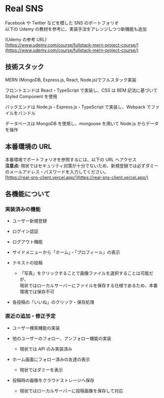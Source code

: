 # Real SNS

Facebook や Twitter などを模した SNS のポートフォリオ  
以下の Udemy の教材を参考に、実装手法をアレンジしつつ新機能も追加

(Udemy の参考 URL)  
[https://www.udemy.com/course/fullstack-mern-project-course/](https://www.udemy.com/course/fullstack-mern-project-course/)

## 技術スタック

MERN (MongoDB, Express.js, React, Node.js)でフルスタック実装

フロントエンドは React・TypeScript で実装し、CSS は BEM 記法に基づいて Styled Component を使用

バックエンドは Node.js・Express.js・TypeScript で実装し、Webpack でファイルをバンドル

データベースは MongoDB を使用し、mongoose を用いて Node.js からデータを操作

## 本番環境の URL

本番環境でポートフォリオを参照するには、以下の URL へアクセス  
**注意点:** 現状ではセキュリティ対策が十分でないため、新規登録では必ずダミーのメールアドレス・パスワードを入力してください。  
[https://real-sns-client.vercel.app/](https://real-sns-client.vercel.app/)

## 各機能について

### 実装済みの機能

- ユーザー新規登録

- ログイン認証

- ログアウト機能

- サイドメニューから「ホーム」・「プロフィール」の表示

- テキストの投稿

  - 「写真」をクリックすることで画像ファイルを選択することは可能だが、  
    現状ではローカルサーバーにファイルを保存する仕様であるため、本番環境では保存不可

- 各投稿の「いいね」のクリック・保存処理

### 直近の追加・修正予定

- ユーザー検索機能の実装

- 他のユーザーのフォロー、アンフォロー機能の実装

  - 現状では API のみ実装済み

- ホーム画面にフォロー済みの友達の表示

  - 現状ではダミーを表示

- 投稿時の画像をクラウドストレージへ保存

  - 現状ではローカルサーバーに投稿画像を保存して対応
